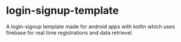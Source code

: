 # login-signup-template

A login-signup template made for android apps with kotlin which uses firebase for real time registrations and data retrievel.

